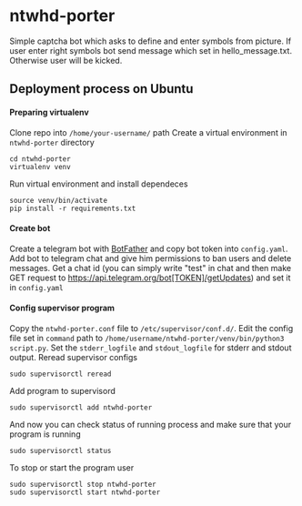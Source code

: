 # ntwhd-porter
Simple captcha bot which asks to define and enter symbols from picture. If user enter right symbols bot send message which set in hello_message.txt. Otherwise user will be kicked.

## Deployment process on Ubuntu
#### Preparing virtualenv
Clone repo into ```/home/your-username/``` path
Create a virtual environment in ```ntwhd-porter``` directory
```
cd ntwhd-porter
virtualenv venv
```
Run virtual environment and install dependeces
```
source venv/bin/activate
pip install -r requirements.txt
```
#### Create bot
Create a telegram bot with [BotFather](https://t.me/BotFather) and copy bot token into ```config.yaml```. Add bot to telegram chat and give him permissions to ban users and delete messages. Get a chat id (you can simply write "test" in chat and then make GET request to https://api.telegram.org/bot[TOKEN]/getUpdates) and set it in ```config.yaml```

#### Config supervisor program
Copy the ```ntwhd-porter.conf``` file to ```/etc/supervisor/conf.d/```.
Edit the config file set in ```command``` path to ```/home/username/ntwhd-porter/venv/bin/python3 script.py```.
Set the ```stderr_logfile``` and ```stdout_logfile``` for stderr and stdout output.
Reread supervisor configs
```
sudo supervisorctl reread
```
Add program to supervisord
```
sudo supervisorctl add ntwhd-porter
```
And now you can check status of running process and make sure that your program is running
```
sudo supervisorctl status
```
To stop or start the program user
```
sudo supervisorctl stop ntwhd-porter
sudo supervisorctl start ntwhd-porter
```